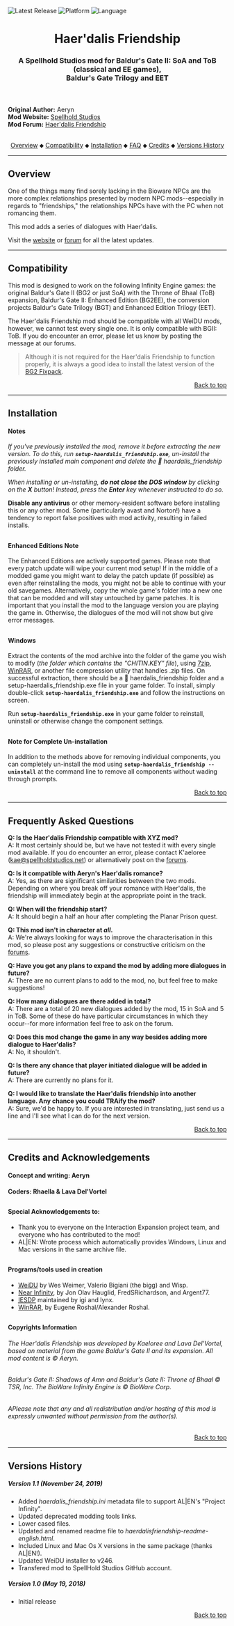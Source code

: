 ![Latest Release](https://img.shields.io/github/v/release/SpellholdStudios/HaerdalisFriendship?include_prereleases&color=darkred)<a name="top" id="top">
![Platform](https://img.shields.io/static/v1?label=platform&message=windows%20%7C%20macos%20%7C%20linux&color=informational)
![Language](https://img.shields.io/static/v1?label=language&message=English&color=limegreen)

<div align="center"><h1></a>Haer'dalis Friendship</h1>

<h3>A Spellhold Studios mod for Baldur's Gate II: SoA and ToB (classical and EE games),<br>
Baldur's Gate Trilogy and EET<h3>

</div><br />


**Original Author:** Aeryn  
**Mod Website:** <a href="http://www.spellholdstudios.net/ie/npciep">Spellhold Studios</a>  
**Mod Forum:** <a href="http://www.shsforums.net/index.php?showforum=643">Haer'dalis Friendship</a><br /><br />


<div align="center">
<a href="#intro">Overview</a> &#x2B25; <a href="#compat">Compatibility</a> &#x2B25; <a href="#installation">Installation</a> &#x2B25; <a href="#faq">FAQ</a> &#x2B25; <a href="#credits">Credits</a> &#x2B25; <a href="#versions">Versions History</a></br>
</div>


<hr>


## <a name="intro" id="intro"></a>Overview

One of the things many find sorely lacking in the Bioware NPCs are the more complex relationships presented by modern NPC mods--especially in regards to "friendships," the relationships NPCs have with the PC when not romancing them.

This mod adds a series of dialogues with Haer'dalis.


Visit the <a href="http://www.spellholdstudios.net/ie/npciep">website</a> or <a href="http://www.shsforums.net/index.php?showforum=643">forum</a> for all the latest updates.


<hr>


## <a name="compat" id="compat"></a>Compatibility

This mod is designed to work on the following Infinity Engine games: the original Baldur's Gate II (BG2 or just SoA) with the Throne of Bhaal (ToB) expansion, Baldur's Gate II: Enhanced Edition (BG2EE), the conversion projects Baldur's Gate Trilogy (BGT) and Enhanced Edition Trilogy (EET).

The Haer'dalis Friendship mod should be compatible with all WeiDU mods, however, we cannot test every single one. It is only compatible with BGII: ToB. If you do encounter an error, please let us know by posting the message at our forums.

>Although it is not required for the Haer'dalis Friendship to function properly, it is always a good idea to install the latest version of the <a href="http://www.gibberlings3.net/bg2fixpack/">BG2 Fixpack</a>.
<div align="right"><a href="#top">Back to top</a></div>


<hr>


## <a name="installation" id="installation"></a>Installation

#### Notes

<em>If you've previously installed the mod, remove it before extracting the new version. To do this, run **`setup-haerdalis_friendship.exe`**, un-install the previously installed main component and delete the :file_folder: haerdalis_friendship folder.</em>

<em>When installing or un-installing, **do not close the DOS window** by clicking on the **X** button! Instead, press the **Enter** key whenever instructed to do so.</em>

**Disable any antivirus** or other memory-resident software before installing this or any other mod. Some (particularly avast and Norton!) have a tendency to report false positives with mod activity, resulting in failed installs.

## 

#### Enhanced Editions Note

The Enhanced Editions are actively supported games. Please note that every patch update will wipe your current mod setup! If in the middle of a modded game you might want to delay the patch update (if possible) as even after reinstalling the mods, you might not be able to continue with your old savegames. Alternatively, copy the whole game's folder into a new one that can be modded and will stay untouched by game patches. It is important that you install the mod to the language version you are playing the game in. Otherwise, the dialogues of the mod will not show but give error messages.

## 

#### Windows

Extract the contents of the mod archive into the folder of the game you wish to modify (*the folder which contains the "CHITIN.KEY" file*), using <a href="http://www.7-zip.org/download.html">7zip</a>, <a href="http://www.rarlab.com/download.htm">WinRAR</a>, or another file compression utility that handles .zip files. On successful extraction, there should be a :file_folder: haerdalis_friendship folder and a setup-haerdalis_friendship.exe file in your game folder. To install, simply double-click **`setup-haerdalis_friendship.exe`** and follow the instructions on screen.

Run **`setup-haerdalis_friendship.exe`** in your game folder to reinstall, uninstall or otherwise change the component settings.

## 

#### Note for Complete Un-installation

In addition to the methods above for removing individual components, you can completely un-install the mod using **`setup-haerdalis_friendship --uninstall`** at the command line to remove all components without wading through prompts.</br>
<div align="right"><a href="#top">Back to top</a></div>


<hr>


## <a name="faq" id="faq"></a>Frequently Asked Questions

**Q: Is the Haer'dalis Friendship compatible with XYZ mod?**  
A: It most certainly should be, but we have not tested it with every single mod available. If you do encounter an error, please contact K'aeloree (kae@spellholdstudios.net) or alternatively post on the <a href="http://www.shsforums.net">forums</a>.

**Q: Is it compatible with Aeryn's Haer'dalis romance?**  
A: Yes, as there are significant similarities between the two mods. Depending on where you break off your romance with Haer'dalis, the friendship will immediately begin at the appropriate point in the track.

**Q: When will the friendship start?**  
A: It should begin a half an hour after completing the Planar Prison quest.

**Q: This mod isn't in character at *all*.**  
A: We're always looking for ways to improve the characterisation in this mod, so please post any suggestions or constructive criticism on the <a href="http://www.shsforums.net">forums</a>.

**Q: Have you got any plans to expand the mod by adding more dialogues in future?**  
A: There are no current plans to add to the mod, no, but feel free to make suggestions!

**Q: How many dialogues are there added in total?**  
A: There are a total of 20 new dialogues added by the mod, 15 in SoA and 5 in ToB. Some of these do have particular circumstances in which they occur--for more information feel free to ask on the forum.

**Q: Does this mod change the game in any way besides adding more dialogue to Haer'dalis?**  
A: No, it shouldn't.

**Q: Is there any chance that player initiated dialogue will be added in future?**  
A: There are currently no plans for it.

**Q: I would like to translate the Haer'dalis friendship into another language. Any chance you could TRAify the mod?**  
A: Sure, we'd be happy to. If you are interested in translating, just send us a line and I'll see what I can do for the next version.
<div align="right"><a href="#top">Back to top</a></div>


<hr>


## <a name="credits" id="credits"></a>Credits and Acknowledgements

#### Concept and writing: Aeryn
#### Coders: Rhaella & Lava Del'Vortel

## 

#### Special Acknowledgements to:

- Thank you to everyone on the Interaction Expansion project team, and everyone who has contributed to the mod!
- AL|EN: Wrote process which automatically provides Windows, Linux and Mac versions in the same archive file.

## 

#### Programs/tools used in creation

- <a href="https://github.com/WeiDUorg/weidu/releases"><acronym title="Weimer Dialogue Utility">WeiDU</acronym></a> by Wes Weimer, Valerio Bigiani (the bigg) and Wisp.
- <a href="https://github.com/Argent77/NearInfinity/releases">Near Infinity</a>, by Jon Olav Hauglid, FredSRichardson, and Argent77.
- <a href="https://gibberlings3.github.io/iesdp/"><acronym title="Infinity Engine Structures Description Project">IESDP</acronym></a> maintained by igi and lynx.
- <a href="http://www.rarlab.com/">WinRAR</a>, by Eugene Roshal/Alexander Roshal.

## 

#### Copyrights Information

###### The Haer'dalis Friendship was developed by Kaeloree and Lava Del'Vortel, based on material from the game Baldur's Gate II and its expansion. All mod content is &copy; Aeryn.
###### Baldur's Gate II: Shadows of Amn and Baldur's Gate II: Throne of Bhaal &copy; TSR, Inc. The BioWare Infinity Engine is &copy; BioWare Corp.
###### APlease note that any and all redistribution and/or hosting of this mod is expressly unwanted without permission from the author(s).</br>
<div align="right"><a href="#top">Back to top</a></div>


<hr>


## <a name="versions" id="versions"></a>Versions History

##### Version 1.1 (November 24, 2019)

- Added *haerdalis_friendship.ini* metadata file to support AL|EN's "Project Infinity".
- Updated deprecated modding tools links.
- Lower cased files.
- Updated and renamed readme file to *haerdalisfriendship-readme-english.html*.
- Included Linux and Mac Os X versions in the same package (thanks AL|EN!).
- Updated WeiDU installer to v246.
- Transfered mod to SpellHold Studios GitHub account.

##### Version 1.0 (May 19, 2018)

- Initial release
<div align="right"><a href="#top">Back to top</a></div>

